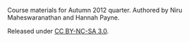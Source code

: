 Course materials for Autumn 2012 quarter. Authored by Niru Maheswaranathan and Hannah Payne.

Released under [CC BY-NC-SA 3.0](http://creativecommons.org/licenses/by-nc-sa/3.0/).
